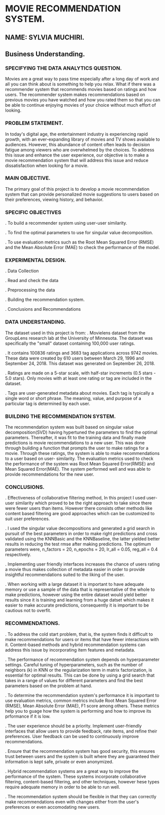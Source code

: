 # MOVIE RECOMMENDATION SYSTEM.

## NAME: SYLVIA MUCHIRI.

##  Business Understanding.

### SPECIFYING THE DATA ANALYTICS QUESTION.

Movies are a great way to pass time especially after a long day of work and all you can think about is something to help you relax. What if there was a recommender system that recommends movies based on ratings and how users. The recommender system makes recommendations based on previous movies you have watched and how you rated them so that you can be able to continue enjoying movies of your choice without much effort of looking.

###  PROBLEM STATEMENT.

In today's digital age, the entertainment industry is experiencing rapid growth, with an ever-expanding library of movies and TV shows available to audiences. However, this abundance of content often leads to decision fatigue among viewers who are overwhelmed by the choices. To address this issue and enhance the user experience, our objective is to make a movie recommendation system that will address this issue and reduce dissatisfaction when looking for a movie.

### MAIN OBJECTIVE.

The primary goal of this project is to develop a movie recommendation system that can provide personalized movie suggestions to users based on their preferences, viewing history, and behavior.

###  SPECIFIC OBJECTIVES

. To build a recommender system using user-user similarity.

. To find the optimal parameters to use for singular value decomposition.

. To use evaluation metrics such as the Root Mean Squared Error (RMSE) and the Mean Absolute Error (MAE) to check the performance of the model.

###  EXPERIMENTAL DESIGN.

. Data Collection

. Read and check the data

. Preprocessing the data

. Building the recommendation system.

. Conclusions and Recommendations

###  DATA UNDERSTANDING.

The dataset used in this project is from:
. Movielens dataset from the GroupLens research lab at the University of Minnesota. The dataset was specifically the "small" dataset containing 100,000 user ratings.

. It contains 100836 ratings and 3683 tag applications across 9742 movies. These data were created by 610 users between March 29, 1996 and September 24, 2018. This dataset was generated on September 26, 2018.

. Ratings are made on a 5-star scale, with half-star increments (0.5 stars - 5.0 stars). Only movies with at least one rating or tag are included in the dataset.

. Tags are user-generated metadata about movies. Each tag is typically a single word or short phrase. The meaning, value, and purpose of a particular tag is determined by each user.

### BUILDING THE RECOMMENDATION SYSTEM.
The recommendation system was built based on singular value decomposition(SVD) having hypertuned the parameters to find the optimal parameters. Thereafter, it was fit to the training data and finally made predictions is movie recommendations to a new user. This was done through building a function that prompts the user to make ratings for a movie. Through these ratings, the system is able to make recommendations to a user based on user- similarity. The evaluation metrics used to check the performance of the system was Root Mean Squared Error(RMSE) and Mean Squared Error(MAE). The system performed well and was able to provide recommendations for the new user.

### CONCLUSIONS.

. Effectiveness of collaborative filtering method, In this project I used user-user similarity which proved to be the right approach to take since there were fewer users than items. However there consists other methods like content based filtering are good approaches which can be customized to suit user preferences. 

. I used the singular value decompositions and generated a grid search in pursuit of the best parameters in order to make right predictions and cross validated using the KNNBasic and the KNNBaseline, the latter yielded better results in reducing the test rmse after making predictions. The optimum parameters were, n_factors = 20, n_epochs = 20, lr_all = 0.05, reg_all = 0.4 respectively.

. Implementing user friendly interfaces increases the chance of users rating a movie thus makes collection of metadata easier in order to provide insightful recommendations suited to the liking of the user.

. When working with a large dataset it is important to have adequate memory or use a sample of the data that is representative of the whole to make predictions, however using the entire dataset would yield better results since it is training and learning from a huge datset which makes it easier to make accurate predictions, consequently it is important to be cautious not to overfit.

### RECOMMENDATIONS.

. To address the cold start problem, that is, the system finds it difficult to make recommendations for users or items that have fewer interactions with it. Content-based methods and hybrid recommendation systems can address this issue by incorporating item features and metadata. 

. The performance of recommendation system depends on hyperparameter settings. Careful tuning of hyperparameters, such as the number of neighbors (k) in KNN or the regularization term in matrix factorization, is essential for optimal results. This can be done by using a grid search that takes in a range of values for different parameters and find the best parameters based on the problem at hand.

. To determine the recommendation system's performance it is important to use evaluation metrics, common metrics include Root Mean Squared Error (RMSE), Mean Absolute Error (MAE), F1 score among others. These metrics help you to guage how the system is performing and how to improve its prformance if it is low.

. The user experience should be a priority. Implement user-friendly interfaces that allow users to provide feedback, rate items, and refine their preferences. User feedback can be used to continuously improve recommendations.

. Ensure that the recommendation system has good security, this ensures trust between users and the system is built where they are guaranteed their information is kept safe, private or even anonymized.

. Hybrid recommendation systems are a great way to improve the performance of the system. These systems incorporate collaborative filtering, content-based filtering, and other techniques, however hese types require adequate memory in order to be able to run well.

. The recommendation system should be flexible in that they can correctly make recommendations even with changes either from the user's preferences or even accomodating new users.

